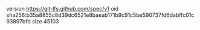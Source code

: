 version https://git-lfs.github.com/spec/v1
oid sha256:b35a8855c8d39dc6521e8baeab171b9c91c5be590737fd6dabffc01c93897bfd
size 45103
